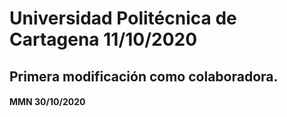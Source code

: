 # Universidad Politécnica de Cartagena 11/10/2020



## Primera modificación como colaboradora.
#### MMN 30/10/2020 